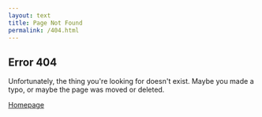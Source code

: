 ```yaml
---
layout: text
title: Page Not Found
permalink: /404.html
---
```


## Error 404

Unfortunately, the thing you're looking for doesn't exist. Maybe you made a typo, or maybe the page was moved or deleted.

[Homepage](/)
